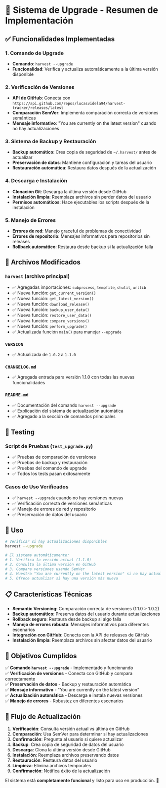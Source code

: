 # 🌾 Sistema de Upgrade - Resumen de Implementación

## ✅ Funcionalidades Implementadas

### 1. Comando de Upgrade
- **Comando**: `harvest --upgrade`
- **Funcionalidad**: Verifica y actualiza automáticamente a la última versión disponible

### 2. Verificación de Versiones
- **API de GitHub**: Conecta con `https://api.github.com/repos/lucasvidela94/harvest-tracker/releases/latest`
- **Comparación SemVer**: Implementa comparación correcta de versiones semánticas
- **Mensaje informativo**: "You are currently on the latest version" cuando no hay actualizaciones

### 3. Sistema de Backup y Restauración
- **Backup automático**: Crea copia de seguridad de `~/.harvest/` antes de actualizar
- **Preservación de datos**: Mantiene configuración y tareas del usuario
- **Restauración automática**: Restaura datos después de la actualización

### 4. Descarga e Instalación
- **Clonación Git**: Descarga la última versión desde GitHub
- **Instalación limpia**: Reemplaza archivos sin perder datos del usuario
- **Permisos automáticos**: Hace ejecutables los scripts después de la instalación

### 5. Manejo de Errores
- **Errores de red**: Manejo graceful de problemas de conectividad
- **Errores de repositorio**: Mensajes informativos para repositorios sin releases
- **Rollback automático**: Restaura desde backup si la actualización falla

## 🔧 Archivos Modificados

### `harvest` (archivo principal)
- ✅ Agregadas importaciones: `subprocess`, `tempfile`, `shutil`, `urllib`
- ✅ Nueva función: `get_current_version()`
- ✅ Nueva función: `get_latest_version()`
- ✅ Nueva función: `download_release()`
- ✅ Nueva función: `backup_user_data()`
- ✅ Nueva función: `restore_user_data()`
- ✅ Nueva función: `compare_versions()`
- ✅ Nueva función: `perform_upgrade()`
- ✅ Actualizada función `main()` para manejar `--upgrade`

### `VERSION`
- ✅ Actualizada de `1.0.2` a `1.1.0`

### `CHANGELOG.md`
- ✅ Agregada entrada para versión 1.1.0 con todas las nuevas funcionalidades

### `README.md`
- ✅ Documentación del comando `harvest --upgrade`
- ✅ Explicación del sistema de actualización automática
- ✅ Agregado a la sección de comandos principales

## 🧪 Testing

### Script de Pruebas (`test_upgrade.py`)
- ✅ Pruebas de comparación de versiones
- ✅ Pruebas de backup y restauración
- ✅ Pruebas del comando de upgrade
- ✅ Todos los tests pasan exitosamente

### Casos de Uso Verificados
- ✅ `harvest --upgrade` cuando no hay versiones nuevas
- ✅ Verificación correcta de versiones semánticas
- ✅ Manejo de errores de red y repositorio
- ✅ Preservación de datos del usuario

## 🚀 Uso

```bash
# Verificar si hay actualizaciones disponibles
harvest --upgrade

# El sistema automáticamente:
# 1. Verifica la versión actual (1.1.0)
# 2. Consulta la última versión en GitHub
# 3. Compara versiones usando SemVer
# 4. Muestra "You are currently on the latest version" si no hay actualizaciones
# 5. Ofrece actualizar si hay una versión más nueva
```

## 📋 Características Técnicas

- **Semantic Versioning**: Comparación correcta de versiones (1.1.0 > 1.0.2)
- **Backup automático**: Preserva datos del usuario durante actualizaciones
- **Rollback seguro**: Restaura desde backup si algo falla
- **Manejo de errores robusto**: Mensajes informativos para diferentes escenarios
- **Integración con GitHub**: Conecta con la API de releases de GitHub
- **Instalación limpia**: Reemplaza archivos sin afectar datos del usuario

## 🎯 Objetivos Cumplidos

✅ **Comando `harvest --upgrade`** - Implementado y funcionando  
✅ **Verificación de versiones** - Conecta con GitHub y compara correctamente  
✅ **Preservación de datos** - Backup y restauración automática  
✅ **Mensaje informativo** - "You are currently on the latest version"  
✅ **Actualización automática** - Descarga e instala nuevas versiones  
✅ **Manejo de errores** - Robustez en diferentes escenarios  

## 🔄 Flujo de Actualización

1. **Verificación**: Consulta versión actual vs última en GitHub
2. **Comparación**: Usa SemVer para determinar si hay actualizaciones
3. **Confirmación**: Pregunta al usuario si quiere actualizar
4. **Backup**: Crea copia de seguridad de datos del usuario
5. **Descarga**: Clona la última versión desde GitHub
6. **Instalación**: Reemplaza archivos preservando datos
7. **Restauración**: Restaura datos del usuario
8. **Limpieza**: Elimina archivos temporales
9. **Confirmación**: Notifica éxito de la actualización

El sistema está **completamente funcional** y listo para uso en producción. 🎉 